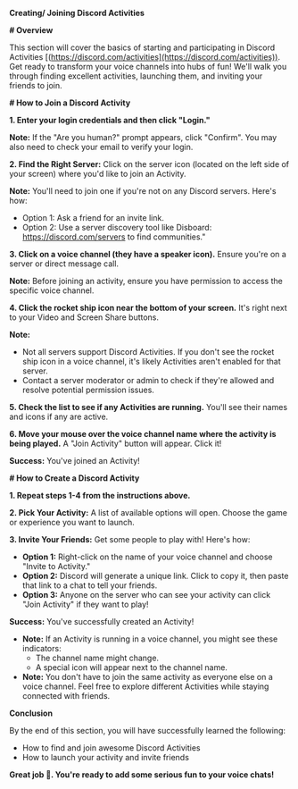**Creating/ Joining Discord Activities**

**\# Overview**

This section will cover the basics of starting and participating in Discord Activities [(https://discord.com/activities](https://discord.com/activities)). Get ready to transform your voice channels into hubs of fun! We'll walk you through finding excellent activities, launching them, and inviting your friends to join.

**\# How to Join a Discord Activity**

**1\. Enter your login credentials and then click "Login."**

**Note:** If the "Are you human?" prompt appears, click "Confirm". You may also need to check your email to verify your login.

**2\. Find the Right Server:** Click on the server icon (located on the left side of your screen) where you'd like to join an Activity.

**Note:** You'll need to join one if you're not on any Discord servers. Here's how:

- Option 1: Ask a friend for an invite link.
- Option 2: Use a server discovery tool like Disboard: <https://discord.com/servers> to find communities."

**3\. Click on a voice channel (they have a speaker icon).** Ensure you're on a server or direct message call.

**Note:** Before joining an activity, ensure you have permission to access the specific voice channel.

**4\. Click the rocket ship icon near the bottom of your screen.** It's right next to your Video and Screen Share buttons.

**Note:**

- Not all servers support Discord Activities. If you don't see the rocket ship icon in a voice channel, it's likely Activities aren't enabled for that server.
- Contact a server moderator or admin to check if they're allowed and resolve potential permission issues.

**5\. Check the list to see if any Activities are running.** You'll see their names and icons if any are active.

**6\. Move your mouse over the voice channel name where the activity is being played.** A "Join Activity" button will appear. Click it!

**Success:** You've joined an Activity!

**\# How to Create a Discord Activity**

**1\. Repeat steps 1-4 from the instructions above.**

**2\. Pick Your Activity:** A list of available options will open. Choose the game or experience you want to launch.

**3\. Invite Your Friends:** Get some people to play with! Here's how:

- **Option 1:** Right-click on the name of your voice channel and choose "Invite to Activity."
- **Option 2:** Discord will generate a unique link. Click to copy it, then paste that link to a chat to tell your friends.
- **Option 3:** Anyone on the server who can see your activity can click "Join Activity" if they want to play!

**Success:** You've successfully created an Activity!

- **Note:** If an Activity is running in a voice channel, you might see these indicators:
  - The channel name might change.
  - A special icon will appear next to the channel name.
- **Note:** You don't have to join the same activity as everyone else on a voice channel. Feel free to explore different Activities while staying connected with friends.

**Conclusion**

By the end of this section, you will have successfully learned the following:

- How to find and join awesome Discord Activities
- How to launch your activity and invite friends

**Great job 🤗. You're ready to add some serious fun to your voice chats!**
